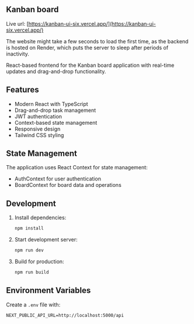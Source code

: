 ## Kanban board
Live url: [https://kanban-ui-six.vercel.app/](https://kanban-ui-six.vercel.app/)

The website might take a few seconds to load the first time, as the backend is hosted on Render, which puts the server to sleep after periods of inactivity.

React-based frontend for the Kanban board application with real-time updates and drag-and-drop functionality.

## Features

- Modern React with TypeScript
- Drag-and-drop task management
- JWT authentication
- Context-based state management
- Responsive design
- Tailwind CSS styling

## State Management
The application uses React Context for state management:
- AuthContext for user authentication
- BoardContext for board data and operations

## Development

1. Install dependencies:
   ```bash
   npm install
   ```

2. Start development server:
   ```bash
   npm run dev
   ```

3. Build for production:
   ```bash
   npm run build
   ```

## Environment Variables

Create a `.env` file with:
```env
NEXT_PUBLIC_API_URL=http://localhost:5000/api
```
